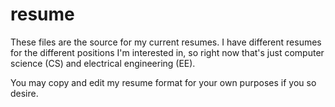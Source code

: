 resume
======

These files are the source for my current resumes.  I have different resumes for the different positions I'm interested in, so right now that's just computer science (CS) and electrical engineering (EE).

You may copy and edit my resume format for your own purposes if you so desire.
